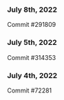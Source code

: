 ### July 8th, 2022

Commit #291809

### July 5th, 2022

Commit #314353


### July 4th, 2022

Commit #72281
